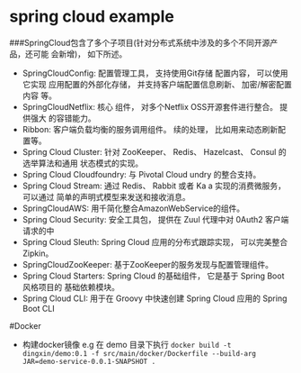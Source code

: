# spring cloud example

###SpringCloud包含了多个子项目(针对分布式系统中涉及的多个不同开源产品，还可能
会新增)， 如下所述。
- SpringCloudConfig: 配置管理工具， 支持使用Git存储 配置内容， 可以使用它实现 应用配置的外部化存储， 并支持客户端配置信息刷新、 加密/解密配置内容 等。
- SpringCloudNetflix: 核心 组件， 对多个Netflix OSS开源套件进行整合。
提供强大 的容错能力。
- Ribbon: 客户端负载均衡的服务调用组件。
 续的处理， 比如用来动态刷新配置等。
- Spring Cloud Cluster: 针对 ZooKeeper、 Redis、 Hazelcast、 Consul 的选举算法和通用 状态模式的实现。
- Spring Cloud Cloudfoundry: 与 Pivotal Cloud undry 的整合支持。
- Spring Cloud Stream: 通过 Redis、 Rabbit 或者 Ka a 实现的消费微服务， 可以通过 简单的声明式模型来发送和接收消息。
- SpringCloudAWS: 用千简化整合AmazonWebService的组件。
- Spring Cloud Security: 安全工具包， 提供在 Zuul 代理中对 0Auth2 客户端请求的中
- Spring Cloud Sleuth: Spring Cloud 应用的分布式跟踪实现， 可以完美整合 Zipkin。
- SpringCloudZooKeeper: 基于ZooKeeper的服务发现与配置管理组件。
- Spring Cloud Starters: Spring Cloud 的基础组件， 它是基于 Spring Boot 风格项目的
基础依赖模块。
- Spring Cloud CLI: 用于在 Groovy 中快速创建 Spring Cloud 应用的 Spring Boot CLI 

#Docker
- 构建docker镜像 e.g 在 demo 目录下执行 
  ```docker build -t dingxin/demo:0.1 -f src/main/docker/Dockerfile --build-arg JAR=demo-service-0.0.1-SNAPSHOT .```
